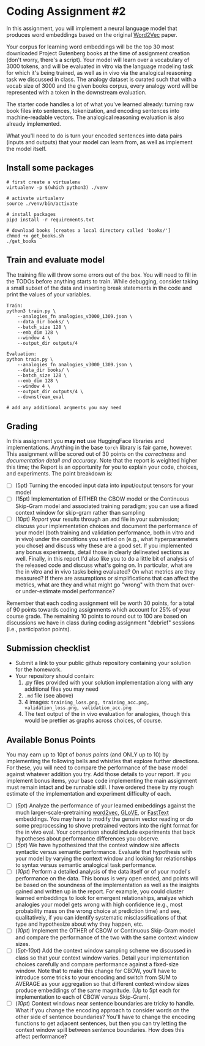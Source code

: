 
# Coding Assignment #2

In this assignment, you will implement a neural language model that produces word embeddings based on the original [Word2Vec](https://arxiv.org/abs/1301.3781) paper.

Your corpus for learning word embeddings will be the top 30 most downloaded Project Gutenberg books at the time of assignment creation (don't worry, there's a script). Your model will learn over a vocabulary of 3000 tokens, and will be evaluated in vitro via the language modeling task for which it's being trained, as well as in vivo via the analogical reasoning task we discussed in class. The analogy dataset is curated such that with a vocab size of 3000 and the given books corpus, every analogy word will be represented with a token in the downstream evaluation.

The starter code handles a lot of what you've learned already: turning raw book files into sentences, tokenization, and encoding sentences into machine-readable vectors. The analogical reasoning evaluation is also already implemented.

What you'll need to do is turn your encoded sentences into data pairs (inputs and outputs) that your model can learn from, as well as implement the model itself. 

## Install some packages

```
# first create a virtualenv 
virtualenv -p $(which python3) ./venv

# activate virtualenv
source ./venv/bin/activate

# install packages
pip3 install -r requirements.txt

# download books [creates a local directory called 'books/']
chmod +x get_books.sh
./get_books
```

## Train and evaluate model

The training file will throw some errors out of the box. You will need to fill in the TODOs before anything starts to train.
While debugging, consider taking a small subset of the data and inserting break statements in the code and print the values of your variables.

```
Train:
python3 train.py \
    --analogies_fn analogies_v3000_1309.json \
    --data_dir books/ \
    --batch_size 128 \
    --emb_dim 128 \
    --window 4 \
    --output_dir outputs/4

Evaluation:
python train.py \
    --analogies_fn analogies_v3000_1309.json \
    --data_dir books/ \
    --batch_size 128 \
    --emb_dim 128 \
    --window 4 \
    --output_dir outputs/4 \
    --downstream_eval

# add any additional argments you may need
```


## Grading

In this assignment you **may not** use HuggingFace libraries and implementations. Anything in the base `torch` library is fair game, however.
This assignment will be scored out of 30 points on the *correctness* and *documentation detail and accuracy*. Note that the report is weighted higher this time; the Report is an opportunity for you to explain your code, choices, and experiments. The point breakdown is:

- [ ] (5pt) Turning the encoded input data into input/output tensors for your model
- [ ] (15pt) Implementation of EITHER the CBOW model or the Continuous Skip-Gram model and associated training paradigm; you can use a fixed context window for skip-gram rather than sampling
- [ ] (10pt) *Report* your results through an .md file in your submission; discuss your implementation choices and document the performance of your model (both training and validation performance, both in vitro and in vivo) under the conditions you settled on (e.g., what hyperparameters you chose) and discuss why these are a good set. If you implemented any bonus experiments, detail those in clearly delineated sections as well. Finally, in this report I'd also like you to do a little bit of analysis of the released code and discuss what's going on. In particular, what are the in vitro and in vivo tasks being evaluated? On what metrics are they measured? If there are assumptions or simplifications that can affect the metrics, what are they and what might go "wrong" with them that over- or under-estimate model performance?

Remember that each coding assignment will be worth 30 points, for a total of 90 points towards coding assignments which account for 25% of your course grade. The remaining 10 points to round out to 100 are based on discussions we have in class during coding assignment "debrief" sessions (i.e., participation points).

## Submission checklist

- Submit a link to your public github repository containing your solution for the homework.
- Your repository should contain:
    1. .py files provided with your solution implementation along with any additional files you may need
    2. `.md` file (see above) 
    3. 4 images: `training_loss.png, training_acc.png, validation_loss.png, validation_acc.png`
    4. The text output of the in vivo evaluation for analogies, though this would be prettier as graphs across choices, of course.

## Available Bonus Points

You may earn up to 10pt of *bonus points* (and ONLY up to 10) by implementing the following bells and whistles that explore further directions. For these, you will need to compare the performance of the base model against whatever addition you try. Add those details to your report. If you implement bonus items, your base code implementing the main assignment must remain intact and be runnable still. I have ordered these by my rough estimate of the implementation and experiment difficulty of each.

- [ ] (*5pt*) Analyze the performance of your learned embeddings against the much larger-scale-pretraining [word2vec](https://mccormickml.com/2016/04/12/googles-pretrained-word2vec-model-in-python/), [GLoVE](https://nlp.stanford.edu/projects/glove/), or [FastText](https://fasttext.cc/) embeddings. You may have to modify the gensim vector reading or do some preprocessing to shove pretrained vectors into the right format for the in vivo eval. Your comparison should include experiments that back hypotheses about performance differences you observe.
- [ ] (*5pt*) We have hypothesized that the context window size affects syntactic versus semantic performance. Evaluate that hypothesis with your model by varying the context window and looking for relationships to syntax versus semantic analogical task performance.
- [ ] (*10pt*) Perform a detailed analysis of the data itself or of your model's performance on the data. This bonus is very open ended, and points will be based on the soundness of the implementation as well as the insights gained and written up in the report. For example, you could cluster learned embeddings to look for emergent relationships, analyze which analogies your model gets wrong with high confidence (e.g., most probability mass on the wrong choice at prediction time) and see, qualitatively, if you can identify systematic misclassifications of that type and hypothesize about why they happen, etc.
- [ ] (*10pt*) Implement the OTHER of CBOW or Continuous Skip-Gram model and compare the performance of the two with the same context window sizes.
- [ ] (*5pt-10pt*) Add the context window sampling scheme we discussed in class so that your context window varies. Detail your implementation choices carefully and compare performance against a fixed-size window. Note that to make this change for CBOW, you'll have to introduce some tricks to your encoding and switch from SUM to AVERAGE as your aggregation so that different context window sizes produce embeddings of the same magnitude. (Up to 5pt each for implementation to each of CBOW versus Skip-Gram).
- [ ] (*10pt*) Context windows near sentence boundaries are tricky to handle. What if you change the encoding approach to consider words on the other side of sentence boundaries? You'll have to change the encoding functions to get adjacent sentences, but then you can try letting the context window spill between sentence boundaries. How does this affect performance? 
